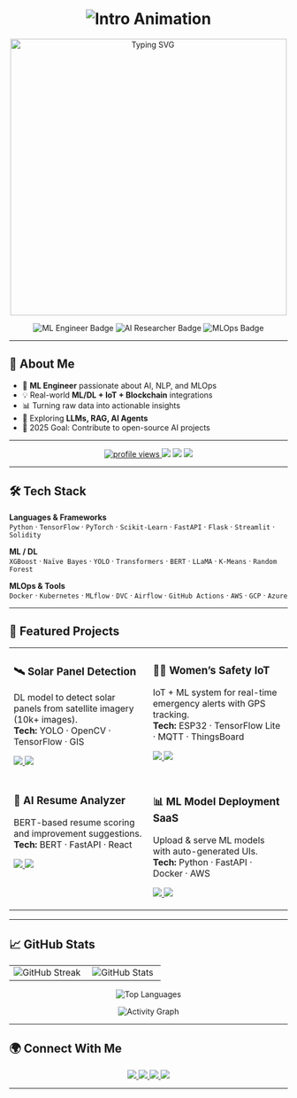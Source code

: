<!-- Main Title with Wave Effect -->
<h1 align="center">
  <img src="https://readme-typing-svg.demolab.com?font=Orbitron&weight=700&size=36&duration=4000&pause=1000&color=6C63FF&center=true&vCenter=true&repeat=false&width=600&lines=Hi+There+%F0%9F%91%8B+I+am+Utpal+Barua" alt="Intro Animation">
</h1>


<p align="center">
  <img src="https://user-images.githubusercontent.com/74038190/225813708-98b745f2-7d22-48cf-9150-083f1b00d6c9.gif" alt="Typing SVG" width="500">
</p>

<!-- ===== Professional Badges ===== -->
<p align="center">
  <img src="https://img.shields.io/badge/💼-ML+Engineer-blue?style=for-the-badge&logo=python&logoColor=white" alt="ML Engineer Badge">
  <img src="https://img.shields.io/badge/🧠-AI+Researcher-green?style=for-the-badge&logo=tensorflow&logoColor=white" alt="AI Researcher Badge">
  <img src="https://img.shields.io/badge/⚙️-MLOps-purple?style=for-the-badge&logo=docker&logoColor=white" alt="MLOps Badge">
</p>


---

## 🚀 About Me
- 🎯 **ML Engineer** passionate about AI, NLP, and MLOps  
- 💡 Real-world **ML/DL + IoT + Blockchain** integrations  
- 📊 Turning raw data into actionable insights  
- 🌱 Exploring **LLMs, RAG, AI Agents**  
- 🎯 2025 Goal: Contribute to open-source AI projects  

---

<p align="center">
  <a href="https://github.com/Utpal-Barua">
    <img src="https://komarev.com/ghpvc/?username=Utpal-Barua&style=for-the-badge&color=00C2FF" alt="profile views" />
  </a>
  <img src="https://img.shields.io/badge/ML-%F0%9F%A4%96-blue?style=for-the-badge" />
  <img src="https://img.shields.io/badge/DL-%F0%9F%A4%97-orange?style=for-the-badge" />
  <img src="https://img.shields.io/badge/NLP-%F0%9F%93%9A-green?style=for-the-badge" />
</p>

---

## 🛠 Tech Stack

**Languages & Frameworks**  
`Python` · `TensorFlow` · `PyTorch` · `Scikit-Learn` · `FastAPI` · `Flask` · `Streamlit` · `Solidity`

**ML / DL**  
`XGBoost` · `Naïve Bayes` · `YOLO` · `Transformers` · `BERT` · `LLaMA` · `K-Means` · `Random Forest`

**MLOps & Tools**  
`Docker` · `Kubernetes` · `MLflow` · `DVC` · `Airflow` · `GitHub Actions` · `AWS` · `GCP` · `Azure`

---

## 📌 Featured Projects

<!-- Using tables ensures perfect alignment of “cards” on GitHub -->
<table align="center">
  <tr>
    <td width="50%" valign="top">
      <h3>🛰️ Solar Panel Detection</h3>
      <p>
        DL model to detect solar panels from satellite imagery (10k+ images).  
        <br><b>Tech:</b> YOLO · OpenCV · TensorFlow · GIS
      </p>
      <p>
        <a href="https://github.com/username/solar-detection">
          <img src="https://img.shields.io/badge/View_Repo-181717?style=for-the-badge&logo=github&logoColor=white" />
        </a>
        <a href="https://your-demo-link.example.com">
          <img src="https://img.shields.io/badge/Live_Demo-00C2FF?style=for-the-badge" />
        </a>
      </p>
    </td>
    <td width="50%" valign="top">
      <h3>👩‍🦰 Women’s Safety IoT</h3>
      <p>
        IoT + ML system for real-time emergency alerts with GPS tracking.  
        <br><b>Tech:</b> ESP32 · TensorFlow Lite · MQTT · ThingsBoard
      </p>
      <p>
        <a href="https://github.com/username/womens-safety-iot">
          <img src="https://img.shields.io/badge/View_Repo-181717?style=for-the-badge&logo=github&logoColor=white" />
        </a>
        <a href="https://your-case-study-link.example.com">
          <img src="https://img.shields.io/badge/Case_Study-00C2FF?style=for-the-badge" />
        </a>
      </p>
    </td>
  </tr>
  <tr>
    <td width="50%" valign="top">
      <h3>🧠 AI Resume Analyzer</h3>
      <p>
        BERT-based resume scoring and improvement suggestions.  
        <br><b>Tech:</b> BERT · FastAPI · React
      </p>
      <p>
        <a href="https://github.com/username/resume-analyzer">
          <img src="https://img.shields.io/badge/View_Repo-181717?style=for-the-badge&logo=github&logoColor=white" />
        </a>
        <a href="https://your-demo-link.example.com">
          <img src="https://img.shields.io/badge/Try_It-00C2FF?style=for-the-badge" />
        </a>
      </p>
    </td>
    <td width="50%" valign="top">
      <h3>📊 ML Model Deployment SaaS</h3>
      <p>
        Upload & serve ML models with auto-generated UIs.  
        <br><b>Tech:</b> Python · FastAPI · Docker · AWS
      </p>
      <p>
        <a href="https://github.com/username/ml-saas">
          <img src="https://img.shields.io/badge/View_Repo-181717?style=for-the-badge&logo=github&logoColor=white" />
        </a>
        <a href="https://your-demo-link.example.com">
          <img src="https://img.shields.io/badge/Live_Demo-00C2FF?style=for-the-badge" />
        </a>
      </p>
    </td>
  </tr>
</table>

---

## 📈 GitHub Stats

<!-- 2 cards on the same row; equal heights for clean alignment -->
<table align="center">
  <tr>
    <td align="center" width="50%">
      <img src="https://github-readme-streak-stats.herokuapp.com?user=Utpal-Barua&theme=tokyonight&hide_border=true" alt="GitHub Streak" />
    </td>
    <td align="center" width="50%">
      <img src="https://github-readme-stats.vercel.app/api?username=Utpal-Barua&show_icons=true&theme=tokyonight&hide_border=true" alt="GitHub Stats" />
    </td>
  </tr>
</table>

<p align="center">
  <img src="https://github-readme-stats.vercel.app/api/top-langs/?username=Utpal-Barua&layout=compact&theme=tokyonight&hide_border=true" alt="Top Languages" />
</p>

<!-- Optional: Activity Graph (SVG) -->
<p align="center">
  <img src="https://github-readme-activity-graph.vercel.app/graph?username=Utpal-Barua&theme=tokyo-night&hide_border=true" alt="Activity Graph" />
</p>

---

## 🌍 Connect With Me
<p align="center">
  <a href="https://www.linkedin.com/in/utpalbarua/">
    <img src="https://img.shields.io/badge/LinkedIn-0e76a8?style=for-the-badge&logo=LinkedIn&logoColor=white" />
  </a>
  <a href="mailto:youremail@example.com">
    <img src="https://img.shields.io/badge/Email-D14836?style=for-the-badge&logo=gmail&logoColor=white" />
  </a>
  <a href="https://twitter.com/yourhandle">
    <img src="https://img.shields.io/badge/Twitter-1DA1F2?style=for-the-badge&logo=twitter&logoColor=white" />
  </a>
  <a href="https://yourportfolio.com">
    <img src="https://img.shields.io/badge/Portfolio-000000?style=for-the-badge&logo=About.me&logoColor=white" />
  </a>
</p>

---
